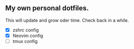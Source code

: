 ## My own personal dotfiles.

This will update and grow oder time.  Check back in a while. 

- [x] zshrc config
- [x] Neovim config
- [ ] tmux config
